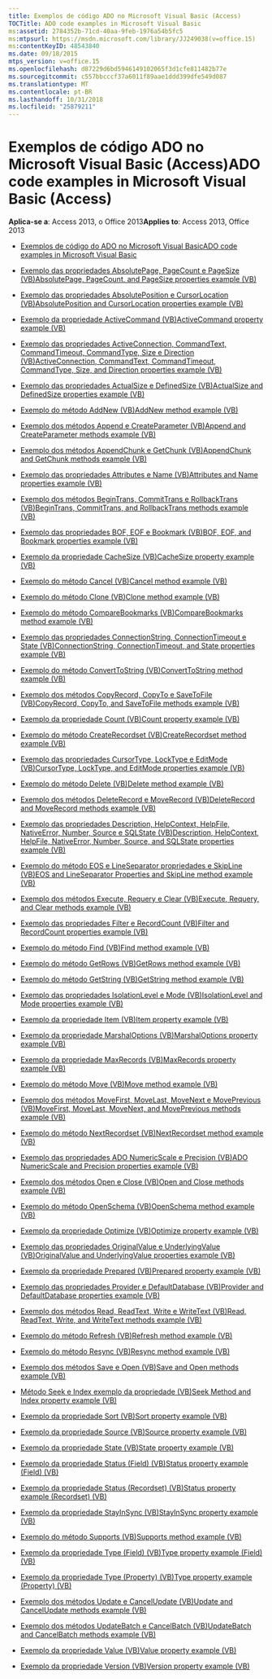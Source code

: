 ```yaml
---
title: Exemplos de código ADO no Microsoft Visual Basic (Access)
TOCTitle: ADO code examples in Microsoft Visual Basic
ms:assetid: 2784352b-71cd-40aa-9feb-1976a54b5fc5
ms:mtpsurl: https://msdn.microsoft.com/library/JJ249038(v=office.15)
ms:contentKeyID: 48543840
ms.date: 09/18/2015
mtps_version: v=office.15
ms.openlocfilehash: d87229d6bd5946149102065f3d1cfe811482b77e
ms.sourcegitcommit: c557bbcccf37a6011f89aae1ddd399dfe549d087
ms.translationtype: MT
ms.contentlocale: pt-BR
ms.lasthandoff: 10/31/2018
ms.locfileid: "25879211"
---
```

# <a name="ado-code-examples-in-microsoft-visual-basic-access"></a><span data-ttu-id="b2e28-102">Exemplos de código ADO no Microsoft Visual Basic (Access)</span><span class="sxs-lookup"><span data-stu-id="b2e28-102">ADO code examples in Microsoft Visual Basic (Access)</span></span>

<span data-ttu-id="b2e28-103">**Aplica-se a**: Access 2013, o Office 2013</span><span class="sxs-lookup"><span data-stu-id="b2e28-103">**Applies to**: Access 2013, Office 2013</span></span>


  - [<span data-ttu-id="b2e28-104">Exemplos de código do ADO no Microsoft Visual Basic</span><span class="sxs-lookup"><span data-stu-id="b2e28-104">ADO code examples in Microsoft Visual Basic</span></span>](ado-code-examples-in-microsoft-visual-basic.md)

  - [<span data-ttu-id="b2e28-105">Exemplo das propriedades AbsolutePage, PageCount e PageSize (VB)</span><span class="sxs-lookup"><span data-stu-id="b2e28-105">AbsolutePage, PageCount, and PageSize properties example (VB)</span></span>](absolutepage-pagecount-and-pagesize-properties-example-vb.md)

  - [<span data-ttu-id="b2e28-106">Exemplo das propriedades AbsolutePosition e CursorLocation (VB)</span><span class="sxs-lookup"><span data-stu-id="b2e28-106">AbsolutePosition and CursorLocation properties example (VB)</span></span>](absoluteposition-and-cursorlocation-properties-example-vb.md)

  - [<span data-ttu-id="b2e28-107">Exemplo da propriedade ActiveCommand (VB)</span><span class="sxs-lookup"><span data-stu-id="b2e28-107">ActiveCommand property example (VB)</span></span>](activecommand-property-example-vb.md)

  - [<span data-ttu-id="b2e28-108">Exemplo das propriedades ActiveConnection, CommandText, CommandTimeout, CommandType, Size e Direction (VB)</span><span class="sxs-lookup"><span data-stu-id="b2e28-108">ActiveConnection, CommandText, CommandTimeout, CommandType, Size, and Direction properties example (VB)</span></span>](activeconnection-commandtext-commandtimeout-commandtype-size-and-direction-properties-example-vb.md)

  - [<span data-ttu-id="b2e28-109">Exemplo das propriedades ActualSize e DefinedSize (VB)</span><span class="sxs-lookup"><span data-stu-id="b2e28-109">ActualSize and DefinedSize properties example (VB)</span></span>](actualsize-and-definedsize-properties-example-vb.md)

  - [<span data-ttu-id="b2e28-110">Exemplo do método AddNew (VB)</span><span class="sxs-lookup"><span data-stu-id="b2e28-110">AddNew method example (VB)</span></span>](addnew-method-example-vb.md)

  - [<span data-ttu-id="b2e28-111">Exemplo dos métodos Append e CreateParameter (VB)</span><span class="sxs-lookup"><span data-stu-id="b2e28-111">Append and CreateParameter methods example (VB)</span></span>](append-and-createparameter-methods-example-vb.md)

  - [<span data-ttu-id="b2e28-112">Exemplo dos métodos AppendChunk e GetChunk (VB)</span><span class="sxs-lookup"><span data-stu-id="b2e28-112">AppendChunk and GetChunk methods example (VB)</span></span>](appendchunk-and-getchunk-methods-example-vb.md)

  - [<span data-ttu-id="b2e28-113">Exemplo das propriedades Attributes e Name (VB)</span><span class="sxs-lookup"><span data-stu-id="b2e28-113">Attributes and Name properties example (VB)</span></span>](attributes-and-name-properties-example-vb.md)

  - [<span data-ttu-id="b2e28-114">Exemplo dos métodos BeginTrans, CommitTrans e RollbackTrans (VB)</span><span class="sxs-lookup"><span data-stu-id="b2e28-114">BeginTrans, CommitTrans, and RollbackTrans methods example (VB)</span></span>](begintrans-committrans-and-rollbacktrans-methods-example-vb.md)

  - [<span data-ttu-id="b2e28-115">Exemplo das propriedades BOF, EOF e Bookmark (VB)</span><span class="sxs-lookup"><span data-stu-id="b2e28-115">BOF, EOF, and Bookmark properties example (VB)</span></span>](bof-eof-and-bookmark-properties-example-vb.md)

  - [<span data-ttu-id="b2e28-116">Exemplo da propriedade CacheSize (VB)</span><span class="sxs-lookup"><span data-stu-id="b2e28-116">CacheSize property example (VB)</span></span>](cachesize-property-example-vb.md)

  - [<span data-ttu-id="b2e28-117">Exemplo do método Cancel (VB)</span><span class="sxs-lookup"><span data-stu-id="b2e28-117">Cancel method example (VB)</span></span>](cancel-method-example-vb.md)

  - [<span data-ttu-id="b2e28-118">Exemplo do método Clone (VB)</span><span class="sxs-lookup"><span data-stu-id="b2e28-118">Clone method example (VB)</span></span>](clone-method-example-vb.md)

  - [<span data-ttu-id="b2e28-119">Exemplo do método CompareBookmarks (VB)</span><span class="sxs-lookup"><span data-stu-id="b2e28-119">CompareBookmarks method example (VB)</span></span>](comparebookmarks-method-example-vb.md)

  - [<span data-ttu-id="b2e28-120">Exemplo das propriedades ConnectionString, ConnectionTimeout e State (VB)</span><span class="sxs-lookup"><span data-stu-id="b2e28-120">ConnectionString, ConnectionTimeout, and State properties example (VB)</span></span>](connectionstring-connectiontimeout-and-state-properties-example-vb.md)

  - [<span data-ttu-id="b2e28-121">Exemplo do método ConvertToString (VB)</span><span class="sxs-lookup"><span data-stu-id="b2e28-121">ConvertToString method example (VB)</span></span>](converttostring-method-example-vb.md)

  - [<span data-ttu-id="b2e28-122">Exemplo dos métodos CopyRecord, CopyTo e SaveToFile (VB)</span><span class="sxs-lookup"><span data-stu-id="b2e28-122">CopyRecord, CopyTo, and SaveToFile methods example (VB)</span></span>](copyrecord-copyto-and-savetofile-methods-example-vb.md)

  - [<span data-ttu-id="b2e28-123">Exemplo da propriedade Count (VB)</span><span class="sxs-lookup"><span data-stu-id="b2e28-123">Count property example (VB)</span></span>](count-property-example-vb.md)

  - [<span data-ttu-id="b2e28-124">Exemplo do método CreateRecordset (VB)</span><span class="sxs-lookup"><span data-stu-id="b2e28-124">CreateRecordset method example (VB)</span></span>](createrecordset-method-example-vb.md)

  - [<span data-ttu-id="b2e28-125">Exemplo das propriedades CursorType, LockType e EditMode (VB)</span><span class="sxs-lookup"><span data-stu-id="b2e28-125">CursorType, LockType, and EditMode properties example (VB)</span></span>](cursortype-locktype-and-editmode-properties-example-vb.md)

  - [<span data-ttu-id="b2e28-126">Exemplo do método Delete (VB)</span><span class="sxs-lookup"><span data-stu-id="b2e28-126">Delete method example (VB)</span></span>](delete-method-example-vb.md)

  - [<span data-ttu-id="b2e28-127">Exemplo dos métodos DeleteRecord e MoveRecord (VB)</span><span class="sxs-lookup"><span data-stu-id="b2e28-127">DeleteRecord and MoveRecord methods example (VB)</span></span>](deleterecord-and-moverecord-methods-example-vb.md)

  - [<span data-ttu-id="b2e28-128">Exemplo das propriedades Description, HelpContext, HelpFile, NativeError, Number, Source e SQLState (VB)</span><span class="sxs-lookup"><span data-stu-id="b2e28-128">Description, HelpContext, HelpFile, NativeError, Number, Source, and SQLState properties example (VB)</span></span>](description-helpcontext-helpfile-nativeerror-number-source-and-sqlstate-properties-example-vb.md)

  - [<span data-ttu-id="b2e28-129">Exemplo do método EOS e LineSeparator propriedades e SkipLine (VB)</span><span class="sxs-lookup"><span data-stu-id="b2e28-129">EOS and LineSeparator Properties and SkipLine method example (VB)</span></span>](eos-and-lineseparator-properties-and-skipline-method-example-vb.md)

  - [<span data-ttu-id="b2e28-130">Exemplo dos métodos Execute, Requery e Clear (VB)</span><span class="sxs-lookup"><span data-stu-id="b2e28-130">Execute, Requery, and Clear methods example (VB)</span></span>](execute-requery-and-clear-methods-example-vb.md)

  - [<span data-ttu-id="b2e28-131">Exemplo das propriedades Filter e RecordCount (VB)</span><span class="sxs-lookup"><span data-stu-id="b2e28-131">Filter and RecordCount properties example (VB)</span></span>](filter-and-recordcount-properties-example-vb.md)

  - [<span data-ttu-id="b2e28-132">Exemplo do método Find (VB)</span><span class="sxs-lookup"><span data-stu-id="b2e28-132">Find method example (VB)</span></span>](find-method-example-vb.md)

  - [<span data-ttu-id="b2e28-133">Exemplo do método GetRows (VB)</span><span class="sxs-lookup"><span data-stu-id="b2e28-133">GetRows method example (VB)</span></span>](getrows-method-example-vb.md)

  - [<span data-ttu-id="b2e28-134">Exemplo do método GetString (VB)</span><span class="sxs-lookup"><span data-stu-id="b2e28-134">GetString method example (VB)</span></span>](getstring-method-example-vb.md)

  - [<span data-ttu-id="b2e28-135">Exemplo das propriedades IsolationLevel e Mode (VB)</span><span class="sxs-lookup"><span data-stu-id="b2e28-135">IsolationLevel and Mode properties example (VB)</span></span>](isolationlevel-and-mode-properties-example-vb.md)

  - [<span data-ttu-id="b2e28-136">Exemplo da propriedade Item (VB)</span><span class="sxs-lookup"><span data-stu-id="b2e28-136">Item property example (VB)</span></span>](item-property-example-vb.md)

  - [<span data-ttu-id="b2e28-137">Exemplo da propriedade MarshalOptions (VB)</span><span class="sxs-lookup"><span data-stu-id="b2e28-137">MarshalOptions property example (VB)</span></span>](marshaloptions-property-example-vb.md)

  - [<span data-ttu-id="b2e28-138">Exemplo da propriedade MaxRecords (VB)</span><span class="sxs-lookup"><span data-stu-id="b2e28-138">MaxRecords property example (VB)</span></span>](maxrecords-property-example-vb.md)

  - [<span data-ttu-id="b2e28-139">Exemplo do método Move (VB)</span><span class="sxs-lookup"><span data-stu-id="b2e28-139">Move method example (VB)</span></span>](move-method-example-vb.md)

  - [<span data-ttu-id="b2e28-140">Exemplo dos métodos MoveFirst, MoveLast, MoveNext e MovePrevious (VB)</span><span class="sxs-lookup"><span data-stu-id="b2e28-140">MoveFirst, MoveLast, MoveNext, and MovePrevious methods example (VB)</span></span>](movefirst-movelast-movenext-and-moveprevious-methods-example-vb.md)

  - [<span data-ttu-id="b2e28-141">Exemplo do método NextRecordset (VB)</span><span class="sxs-lookup"><span data-stu-id="b2e28-141">NextRecordset method example (VB)</span></span>](nextrecordset-method-example-vb.md)

  - [<span data-ttu-id="b2e28-142">Exemplo das propriedades ADO NumericScale e Precision (VB)</span><span class="sxs-lookup"><span data-stu-id="b2e28-142">ADO NumericScale and Precision properties example (VB)</span></span>](ado-numericscale-and-precision-properties-example-vb.md)

  - [<span data-ttu-id="b2e28-143">Exemplo dos métodos Open e Close (VB)</span><span class="sxs-lookup"><span data-stu-id="b2e28-143">Open and Close methods example (VB)</span></span>](open-and-close-methods-example-vb.md)

  - [<span data-ttu-id="b2e28-144">Exemplo do método OpenSchema (VB)</span><span class="sxs-lookup"><span data-stu-id="b2e28-144">OpenSchema method example (VB)</span></span>](openschema-method-example-vb.md)

  - [<span data-ttu-id="b2e28-145">Exemplo da propriedade Optimize (VB)</span><span class="sxs-lookup"><span data-stu-id="b2e28-145">Optimize property example (VB)</span></span>](optimize-property-example-vb.md)

  - [<span data-ttu-id="b2e28-146">Exemplo das propriedades OriginalValue e UnderlyingValue (VB)</span><span class="sxs-lookup"><span data-stu-id="b2e28-146">OriginalValue and UnderlyingValue properties example (VB)</span></span>](originalvalue-and-underlyingvalue-properties-example-vb.md)

  - [<span data-ttu-id="b2e28-147">Exemplo da propriedade Prepared (VB)</span><span class="sxs-lookup"><span data-stu-id="b2e28-147">Prepared property example (VB)</span></span>](prepared-property-example-vb.md)

  - [<span data-ttu-id="b2e28-148">Exemplo das propriedades Provider e DefaultDatabase (VB)</span><span class="sxs-lookup"><span data-stu-id="b2e28-148">Provider and DefaultDatabase properties example (VB)</span></span>](provider-and-defaultdatabase-properties-example-vb.md)

  - [<span data-ttu-id="b2e28-149">Exemplo dos métodos Read, ReadText, Write e WriteText (VB)</span><span class="sxs-lookup"><span data-stu-id="b2e28-149">Read, ReadText, Write, and WriteText methods example (VB)</span></span>](read-readtext-write-and-writetext-methods-example-vb.md)

  - [<span data-ttu-id="b2e28-150">Exemplo do método Refresh (VB)</span><span class="sxs-lookup"><span data-stu-id="b2e28-150">Refresh method example (VB)</span></span>](refresh-method-example-vb.md)

  - [<span data-ttu-id="b2e28-151">Exemplo do método Resync (VB)</span><span class="sxs-lookup"><span data-stu-id="b2e28-151">Resync method example (VB)</span></span>](resync-method-example-vb.md)

  - [<span data-ttu-id="b2e28-152">Exemplo dos métodos Save e Open (VB)</span><span class="sxs-lookup"><span data-stu-id="b2e28-152">Save and Open methods example (VB)</span></span>](save-and-open-methods-example-vb.md)

  - [<span data-ttu-id="b2e28-153">Método Seek e Index exemplo da propriedade (VB)</span><span class="sxs-lookup"><span data-stu-id="b2e28-153">Seek Method and Index property example (VB)</span></span>](seek-method-and-index-property-example-vb.md)

  - [<span data-ttu-id="b2e28-154">Exemplo da propriedade Sort (VB)</span><span class="sxs-lookup"><span data-stu-id="b2e28-154">Sort property example (VB)</span></span>](sort-property-example-vb.md)

  - [<span data-ttu-id="b2e28-155">Exemplo da propriedade Source (VB)</span><span class="sxs-lookup"><span data-stu-id="b2e28-155">Source property example (VB)</span></span>](source-property-example-vb.md)

  - [<span data-ttu-id="b2e28-156">Exemplo da propriedade State (VB)</span><span class="sxs-lookup"><span data-stu-id="b2e28-156">State property example (VB)</span></span>](state-property-example-vb.md)

  - [<span data-ttu-id="b2e28-157">Exemplo da propriedade Status (Field) (VB)</span><span class="sxs-lookup"><span data-stu-id="b2e28-157">Status property example (Field) (VB)</span></span>](status-property-example-field-vb.md)

  - [<span data-ttu-id="b2e28-158">Exemplo da propriedade Status (Recordset) (VB)</span><span class="sxs-lookup"><span data-stu-id="b2e28-158">Status property example (Recordset) (VB)</span></span>](status-property-example-recordset-vb.md)

  - [<span data-ttu-id="b2e28-159">Exemplo da propriedade StayInSync (VB)</span><span class="sxs-lookup"><span data-stu-id="b2e28-159">StayInSync property example (VB)</span></span>](stayinsync-property-example-vb.md)

  - [<span data-ttu-id="b2e28-160">Exemplo do método Supports (VB)</span><span class="sxs-lookup"><span data-stu-id="b2e28-160">Supports method example (VB)</span></span>](supports-method-example-vb.md)

  - [<span data-ttu-id="b2e28-161">Exemplo da propriedade Type (Field) (VB)</span><span class="sxs-lookup"><span data-stu-id="b2e28-161">Type property example (Field) (VB)</span></span>](type-property-example-field-vb.md)

  - [<span data-ttu-id="b2e28-162">Exemplo da propriedade Type (Property) (VB)</span><span class="sxs-lookup"><span data-stu-id="b2e28-162">Type property example (Property) (VB)</span></span>](type-property-example-property-vb.md)

  - [<span data-ttu-id="b2e28-163">Exemplo dos métodos Update e CancelUpdate (VB)</span><span class="sxs-lookup"><span data-stu-id="b2e28-163">Update and CancelUpdate methods example (VB)</span></span>](update-and-cancelupdate-methods-example-vb.md)

  - [<span data-ttu-id="b2e28-164">Exemplo dos métodos UpdateBatch e CancelBatch (VB)</span><span class="sxs-lookup"><span data-stu-id="b2e28-164">UpdateBatch and CancelBatch methods example (VB)</span></span>](updatebatch-and-cancelbatch-methods-example-vb.md)

  - [<span data-ttu-id="b2e28-165">Exemplo da propriedade Value (VB)</span><span class="sxs-lookup"><span data-stu-id="b2e28-165">Value property example (VB)</span></span>](value-property-example-vb.md)

  - [<span data-ttu-id="b2e28-166">Exemplo da propriedade Version (VB)</span><span class="sxs-lookup"><span data-stu-id="b2e28-166">Version property example (VB)</span></span>](version-property-example-vb.md)

